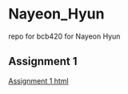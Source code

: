 # Nayeon_Hyun
repo for bcb420 for Nayeon Hyun

## Assignment 1
[Assignment 1 html](https://github.com/bcb420-2024/Nayeon_Hyun/blob/main/A1_NayeonHyun.html) 
